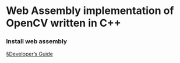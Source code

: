 # Web Assembly implementation of OpenCV written in C++

### Install web assembly
[§Developer’s Guide](https://webassembly.org/getting-started/developers-guide/)
